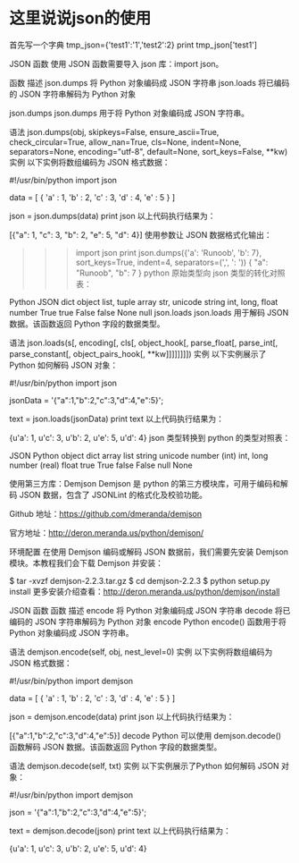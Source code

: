 # 这里说说json的使用

首先写一个字典
tmp_json={'test1':'1','test2':2}
print tmp_json['test1']

JSON 函数
使用 JSON 函数需要导入 json 库：import json。

函数	描述
json.dumps	将 Python   对象编码成 JSON 字符串
json.loads	将已编码的  JSON 字符串解码为 Python 对象

json.dumps
json.dumps 用于将 Python 对象编码成 JSON 字符串。

语法
json.dumps(obj, skipkeys=False, ensure_ascii=True, check_circular=True, allow_nan=True, cls=None, indent=None, separators=None, encoding="utf-8", default=None, sort_keys=False, **kw)
实例
以下实例将数组编码为 JSON 格式数据：

#!/usr/bin/python
import json

data = [ { 'a' : 1, 'b' : 2, 'c' : 3, 'd' : 4, 'e' : 5 } ]

json = json.dumps(data)
print json
以上代码执行结果为：

[{"a": 1, "c": 3, "b": 2, "e": 5, "d": 4}]
使用参数让 JSON 数据格式化输出：

>>> import json
>>> print json.dumps({'a': 'Runoob', 'b': 7}, sort_keys=True, indent=4, separators=(',', ': '))
{
    "a": "Runoob",
    "b": 7
}
python 原始类型向 json 类型的转化对照表：

Python	JSON
dict	object
list, tuple	array
str, unicode	string
int, long, float	number
True	true
False	false
None	null
json.loads
json.loads 用于解码 JSON 数据。该函数返回 Python 字段的数据类型。

语法
json.loads(s[, encoding[, cls[, object_hook[, parse_float[, parse_int[, parse_constant[, object_pairs_hook[, **kw]]]]]]]])
实例
以下实例展示了Python 如何解码 JSON 对象：

#!/usr/bin/python
import json

jsonData = '{"a":1,"b":2,"c":3,"d":4,"e":5}';

text = json.loads(jsonData)
print text
以上代码执行结果为：

{u'a': 1, u'c': 3, u'b': 2, u'e': 5, u'd': 4}
json 类型转换到 python 的类型对照表：

JSON	Python
object	dict
array	list
string	unicode
number (int)	int, long
number (real)	float
true	True
false	False
null	None

使用第三方库：Demjson
Demjson 是 python 的第三方模块库，可用于编码和解码 JSON 数据，包含了 JSONLint 的格式化及校验功能。

Github 地址：https://github.com/dmeranda/demjson

官方地址：http://deron.meranda.us/python/demjson/

环境配置
在使用 Demjson 编码或解码 JSON 数据前，我们需要先安装 Demjson 模块。本教程我们会下载 Demjson 并安装：

$ tar -xvzf demjson-2.2.3.tar.gz
$ cd demjson-2.2.3
$ python setup.py install
更多安装介绍查看：http://deron.meranda.us/python/demjson/install

JSON 函数
函数	描述
encode	将 Python 对象编码成 JSON 字符串
decode	将已编码的 JSON 字符串解码为 Python 对象
encode
Python encode() 函数用于将 Python 对象编码成 JSON 字符串。

语法
demjson.encode(self, obj, nest_level=0)
实例
以下实例将数组编码为 JSON 格式数据：

#!/usr/bin/python
import demjson

data = [ { 'a' : 1, 'b' : 2, 'c' : 3, 'd' : 4, 'e' : 5 } ]

json = demjson.encode(data)
print json
以上代码执行结果为：

[{"a":1,"b":2,"c":3,"d":4,"e":5}]
decode
Python 可以使用 demjson.decode() 函数解码 JSON 数据。该函数返回 Python 字段的数据类型。

语法
demjson.decode(self, txt)
实例
以下实例展示了Python 如何解码 JSON 对象：

#!/usr/bin/python
import demjson

json = '{"a":1,"b":2,"c":3,"d":4,"e":5}';

text = demjson.decode(json)
print  text
以上代码执行结果为：

{u'a': 1, u'c': 3, u'b': 2, u'e': 5, u'd': 4}